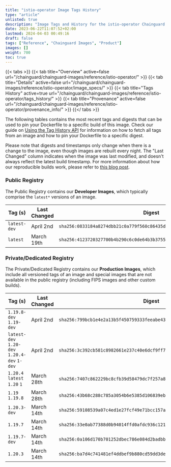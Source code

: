 ```yaml
---
title: "istio-operator Image Tags History"
type: "article"
unlisted: true
description: "Image Tags and History for the istio-operator Chainguard Image"
date: 2023-06-22T11:07:52+02:00
lastmod: 2024-04-03 00:49:16
draft: false
tags: ["Reference", "Chainguard Images", "Product"]
images: []
weight: 700
toc: true
---
```


{{< tabs >}}
{{< tab title="Overview" active=false url="/chainguard/chainguard-images/reference/istio-operator/" >}}
{{< tab title="Details" active=false url="/chainguard/chainguard-images/reference/istio-operator/image_specs/" >}}
{{< tab title="Tags History" active=true url="/chainguard/chainguard-images/reference/istio-operator/tags_history/" >}}
{{< tab title="Provenance" active=false url="/chainguard/chainguard-images/reference/istio-operator/provenance_info/" >}}
{{</ tabs >}}

The following tables contains the most recent tags and digests that can be used to pin your Dockerfile to a specific build of this image. Check our guide on [Using the Tag History API](/chainguard/chainguard-images/using-the-tag-history-api/) for information on how to fetch all tags from an image and how to pin your Dockerfile to a specific digest.

Please note that digests and timestamps only change when there is a change to the image, even though images are rebuilt every night. The "Last Changed" column indicates when the image was last modified, and doesn't always reflect the latest build timestamp. For more information about how our reproducible builds work, please refer to [this blog post](https://www.chainguard.dev/unchained/reproducing-chainguards-reproducible-image-builds).

### Public Registry
The Public Registry contains our **Developer Images**, which typically comprise the `latest*` versions of an image.

| Tag (s)       | Last Changed | Digest                                                                    |
|---------------|--------------|---------------------------------------------------------------------------|
|  `latest-dev` | April 2nd    | `sha256:0833184a8274dbb21c0a779f560c86435df319c97a57bc230beac0d5a5ddf7ab` |
|  `latest`     | March 19th   | `sha256:4123720327700b4b290c6c0de64b3b3755181152212d33026d10bfc4b121f329` |


### Private/Dedicated Registry
The Private/Dedicated Registry contains our **Production Images**, which include all versioned tags of an image and special images that are not available in the public registry (including FIPS images and other custom builds).

| Tag (s)                                       | Last Changed | Digest                                                                    |
|-----------------------------------------------|--------------|---------------------------------------------------------------------------|
|  `1.19.8-dev` `1.19-dev`                      | April 2nd    | `sha256:799bcb1e4e2a13b5f450759333feeabe43f437a1cf73125a0ea54b106aa1fe2d` |
|  `latest-dev` `1.20-dev` `1.20.4-dev` `1-dev` | April 2nd    | `sha256:3c392cb581c8982661e237c40e6dcf9ff79631b515e53a3629eb173ec6237e19` |
|  `1.20.4` `latest` `1.20` `1`                 | March 28th   | `sha256:7407c862229bc8cfb39d58479dc7f257a896741ca7e2554dad2cb356b0cf1af7` |
|  `1.19` `1.19.8`                              | March 28th   | `sha256:43b68c288c785a3054b6e5385d106839ebdea2c24f5df75543c2ec0fcfe669dc` |
|  `1.20.3-dev`                                 | March 14th   | `sha256:59108539a07c4ed1e27fcf49e71bcc157a262558420451ed6bfa847bd40f3b4a` |
|  `1.19.7`                                     | March 14th   | `sha256:33e0ab77388d0b94014ffd0afdc936c1213537242b0ab59b55118e3af046725d` |
|  `1.19.7-dev`                                 | March 14th   | `sha256:0a106d170b701252dbec786e084d2badbb09258f483fe10d59f37a9a37c57326` |
|  `1.20.3`                                     | March 14th   | `sha256:ba7d4c741481ef4ddbef9b880cd59dd3de139b986d82c843fec8e06d72fc8d91` |

